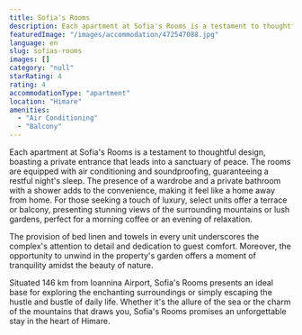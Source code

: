 ```yaml
---
title: Sofia's Rooms
description: Each apartment at Sofia's Rooms is a testament to thoughtful design, boasting a private entrance that leads into a sanctuary of peace. The rooms are equipped wi
featuredImage: "/images/accommodation/472547088.jpg"
language: en
slug: sofias-rooms
images: []
category: "null"
starRating: 4
rating: 4
accommodationType: "apartment"
location: "Himare"
amenities:
  - "Air Conditioning"
  - "Balcony"
---
```


Each apartment at Sofia's Rooms is a testament to thoughtful design, boasting a private entrance that leads into a sanctuary of peace. The rooms are equipped with air conditioning and soundproofing, guaranteeing a restful night's sleep. The presence of a wardrobe and a private bathroom with a shower adds to the convenience, making it feel like a home away from home. For those seeking a touch of luxury, select units offer a terrace or balcony, presenting stunning views of the surrounding mountains or lush gardens, perfect for a morning coffee or an evening of relaxation.

The provision of bed linen and towels in every unit underscores the complex's attention to detail and dedication to guest comfort. Moreover, the opportunity to unwind in the property's garden offers a moment of tranquility amidst the beauty of nature.

Situated 146 km from Ioannina Airport, Sofia's Rooms presents an ideal base for exploring the enchanting surroundings or simply escaping the hustle and bustle of daily life. Whether it's the allure of the sea or the charm of the mountains that draws you, Sofia's Rooms promises an unforgettable stay in the heart of Himare.

